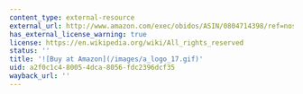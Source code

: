 ```yaml
---
content_type: external-resource
external_url: http://www.amazon.com/exec/obidos/ASIN/0804714398/ref=nosim/mitopencourse-20
has_external_license_warning: true
license: https://en.wikipedia.org/wiki/All_rights_reserved
status: ''
title: '![Buy at Amazon](/images/a_logo_17.gif)'
uid: a2f0c1c4-8005-4dca-8056-fdc2396dcf35
wayback_url: ''
---
```

